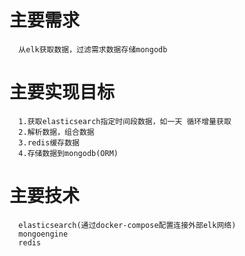 
# 主要需求
      从elk获取数据，过滤需求数据存储mongodb

# 主要实现目标
      1.获取elasticsearch指定时间段数据，如一天 循环增量获取
      2.解析数据，组合数据
      3.redis缓存数据
      4.存储数据到mongodb(ORM)

# 主要技术
      elasticsearch(通过docker-compose配置连接外部elk网络)
      mongoengine
      redis